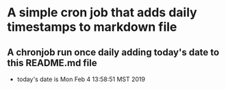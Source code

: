 A simple cron job that adds daily timestamps to markdown file
============================================================
## A chronjob run once daily adding today's date to this README.md file
* today's date is Mon Feb  4 13:58:51 MST 2019
